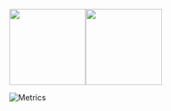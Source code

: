 <img align="" height="137px" src="https://github-readme-stats.vercel.app/api?username=AimFlying&hide_title=true&hide_border=true&show_icons=true&include_all_commits=true&line_height=21&bg_color=0,EC6C6C,FFD479,FFFC79,73FA79&theme=graywhite" /><img align="" height="137px" src="https://github-readme-stats.vercel.app/api/top-langs/?username=AimFlying&hide_title=true&hide_border=true&layout=compact&bg_color=0,73FA79,73FDFF,D783FF&theme=graywhite" />


![Metrics](https://metrics.lecoq.io/Lucid1ty?template=classic&base.indepth=false&base.hireable=false&config.timezone=Asia%2FShanghai)
